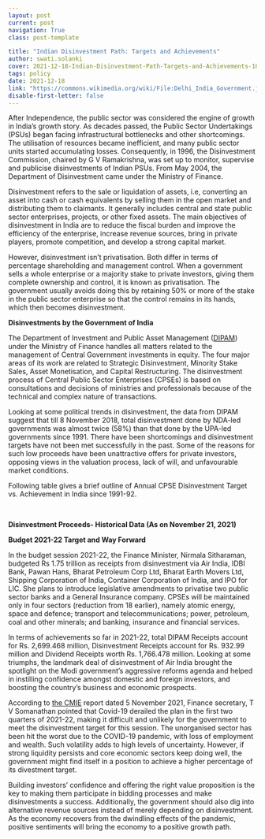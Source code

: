 ```yaml
---
layout: post
current: post
navigation: True
class: post-template

title: "Indian Disinvestment Path: Targets and Achievements"
author: swati.solanki
cover: 2021-12-18-Indian-Disinvestment-Path-Targets-and-Achievements-1024px-Delhi-India-Government.jpg
tags: policy
date: 2021-12-18
link: "https://commons.wikimedia.org/wiki/File:Delhi_India_Government.jpg"
disable-first-letter: false
---
```

<p>After Independence, the public sector was considered the engine of growth in India’s growth story. As decades passed, the Public Sector Undertakings (PSUs) began facing infrastructural bottlenecks and other shortcomings. The utilisation of resources became inefficient, and many public sector units started accumulating losses. Consequently, in 1996, the Disinvestment Commission, chaired by G V Ramakrishna, was set up to monitor, supervise and publicise disinvestments of Indian PSUs. From May 2004, the Department of Disinvestment came under the Ministry of Finance.</p><p>Disinvestment refers to the sale or liquidation of assets, i.e, converting an asset into cash or cash equivalents by selling them in the open market and distributing them to claimants. It generally includes central and state public sector enterprises, projects, or other fixed assets. The main objectives of disinvestment in India are to reduce the fiscal burden and improve the efficiency of the enterprise, increase revenue sources, bring in private players, promote competition, and develop a strong capital market.</p><p>However, disinvestment isn’t privatisation. Both differ in terms of percentage shareholding and management control. When a government sells a whole enterprise or a majority stake to private investors, giving them complete ownership and control, it is known as privatisation. The government usually avoids doing this by retaining 50% or more of the stake in the public sector enterprise so that the control remains in its hands, which then becomes disinvestment.</p><p><strong >Disinvestments by the Government of India</strong></p><p>The Department of Investment and Public Asset Management (<a href="https://dipam.gov.in/home" rel="noopener noreferrer" target="_blank" >DIPAM</a>) under the Ministry of Finance handles all matters related to the management of Central Government investments in equity. The four major areas of its work are related to Strategic Disinvestment, Minority Stake Sales, Asset Monetisation, and Capital Restructuring. The disinvestment process of Central Public Sector Enterprises (CPSEs) is based on consultations and decisions of ministries and professionals because of the technical and complex nature of transactions.</p><p>Looking at some political trends in disinvestment, the data from DIPAM suggest that till 8 November 2018, total disinvestment done by NDA-led governments was almost twice (58%) than that done by the UPA-led governments since 1991. There have been shortcomings and disinvestment targets have not been met successfully in the past. Some of the reasons for such low proceeds have been unattractive offers for private investors, opposing views in the valuation process, lack of will, and unfavourable market conditions.</p><p>Following table gives a brief outline of Annual CPSE Disinvestment Target vs. Achievement in India since 1991-92.</p><p class="ql-align-center"><br></p><p class="ql-align-center"><strong >Disinvestment Proceeds- Historical Data (As on November 21, 2021)</strong></p><p><strong >Budget 2021-22 Target and Way Forward</strong></p><p>In the budget session 2021-22, the Finance Minister, Nirmala Sitharaman, budgeted Rs 1.75 trillion as receipts from disinvestment via Air India, IDBI Bank, Pawan Hans, Bharat Petroleum Corp Ltd, Bharat Earth Movers Ltd, Shipping Corporation of India, Container Corporation of India, and IPO for LIC. She plans to introduce legislative amendments to privatise two public sector banks and a General Insurance company. CPSEs will be maintained only in four sectors (reduction from 18 earlier), namely atomic energy, space and defence; transport and telecommunications; power, petroleum, coal and other minerals; and banking, insurance and financial services.</p><p>In terms of achievements so far in 2021-22, total DIPAM Receipts account for Rs. 2,699.468 million, Disinvestment Receipts account for Rs. 932.99 million and Dividend Receipts worth Rs. 1,766.478 million. Looking at some triumphs, the landmark deal of disinvestment of Air India brought the spotlight on the Modi government’s aggressive reforms agenda and helped in instilling confidence amongst domestic and foreign investors, and boosting the country’s business and economic prospects.</p><p>According to&nbsp;<a href="https://www.cmie.com/kommon/bin/sr.php?kall=warticle&amp;dt=20211105125625&amp;msec=866" rel="noopener noreferrer" target="_blank" >the CMIE</a>&nbsp;report dated 5 November 2021, Finance secretary, T V Somanathan pointed that Covid-19 derailed the plan in the first two quarters of 2021-22, making it difficult and unlikely for the government to meet the disinvestment target for this session. The unorganised sector has been hit the worst due to the COVID-19 pandemic, with loss of employment and wealth. Such volatility adds to high levels of uncertainty. However, if strong liquidity persists and core economic sectors keep doing well, the government might find itself in a position to achieve a higher percentage of its divestment target.</p><p>Building investors’ confidence and offering the right value proposition is the key to making them participate in bidding processes and make disinvestments a success. Additionally, the government should also dig into alternative revenue sources instead of merely depending on disinvestment. As the economy recovers from the dwindling effects of the pandemic, positive sentiments will bring the economy to a positive growth path.</p>